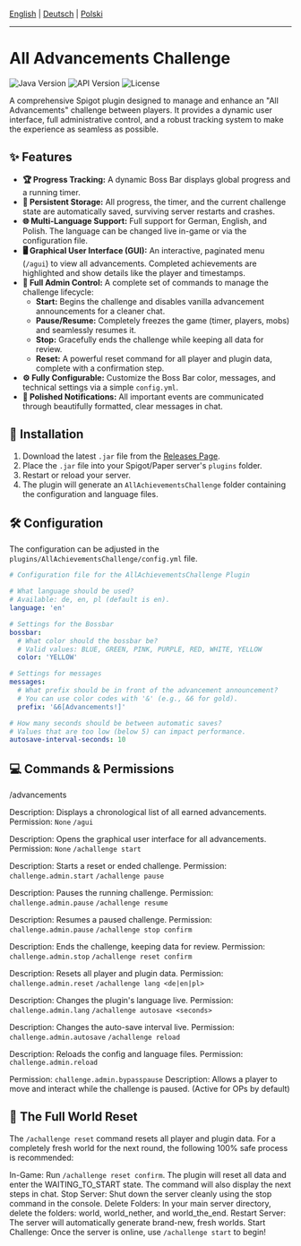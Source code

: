[English](./README.md) | [Deutsch](./README_de.md) | [Polski](./README_pl.md)
***

# All Advancements Challenge

![Java Version](https://img.shields.io/badge/Java-17+-blue.svg) ![API Version](https://img.shields.io/badge/API-Spigot%201.21-orange.svg) ![License](https://img.shields.io/badge/License-MIT-green.svg)

A comprehensive Spigot plugin designed to manage and enhance an "All Advancements" challenge between players. It provides a dynamic user interface, full administrative control, and a robust tracking system to make the experience as seamless as possible.

## ✨ Features

* **🏆 Progress Tracking:** A dynamic Boss Bar displays global progress and a running timer.
* **💾 Persistent Storage:** All progress, the timer, and the current challenge state are automatically saved, surviving server restarts and crashes.
* **🌐 Multi-Language Support:** Full support for German, English, and Polish. The language can be changed live in-game or via the configuration file.
* **🖥️ Graphical User Interface (GUI):** An interactive, paginated menu (`/agui`) to view all advancements. Completed achievements are highlighted and show details like the player and timestamps.
* **👑 Full Admin Control:** A complete set of commands to manage the challenge lifecycle:
    * **Start:** Begins the challenge and disables vanilla advancement announcements for a cleaner chat.
    * **Pause/Resume:** Completely freezes the game (timer, players, mobs) and seamlessly resumes it.
    * **Stop:** Gracefully ends the challenge while keeping all data for review.
    * **Reset:** A powerful reset command for all player and plugin data, complete with a confirmation step.
* **⚙️ Fully Configurable:** Customize the Boss Bar color, messages, and technical settings via a simple `config.yml`.
* **🎨 Polished Notifications:** All important events are communicated through beautifully formatted, clear messages in chat.

## 🚀 Installation

1.  Download the latest `.jar` file from the [Releases Page](https://github.com/jayyy-idk/AllAdvancementsChallenge/releases/tag/v.0.1.9).
2.  Place the `.jar` file into your Spigot/Paper server's `plugins` folder.
3.  Restart or reload your server.
4.  The plugin will generate an `AllAchievementsChallenge` folder containing the configuration and language files.

## 🛠️ Configuration

The configuration can be adjusted in the `plugins/AllAchievementsChallenge/config.yml` file.

```yml
# Configuration file for the AllAchievementsChallenge Plugin

# What language should be used?
# Available: de, en, pl (default is en).
language: 'en'

# Settings for the Bossbar
bossbar:
  # What color should the bossbar be?
  # Valid values: BLUE, GREEN, PINK, PURPLE, RED, WHITE, YELLOW
  color: 'YELLOW'

# Settings for messages
messages:
  # What prefix should be in front of the advancement announcement?
  # You can use color codes with '&' (e.g., &6 for gold).
  prefix: '&6[Advancements!]'

# How many seconds should be between automatic saves?
# Values that are too low (below 5) can impact performance.
autosave-interval-seconds: 10
```

## 💻 Commands & Permissions
/advancements

Description: Displays a chronological list of all earned advancements.
Permission: `None`
`/agui`

Description: Opens the graphical user interface for all advancements.
Permission: `None`
`/achallenge start`

Description: Starts a reset or ended challenge.
Permission: `challenge.admin.start`
`/achallenge pause`

Description: Pauses the running challenge.
Permission: `challenge.admin.pause`
`/achallenge resume`

Description: Resumes a paused challenge.
Permission: `challenge.admin.pause`
`/achallenge stop confirm`

Description: Ends the challenge, keeping data for review.
Permission: `challenge.admin.stop`
`/achallenge reset confirm`

Description: Resets all player and plugin data.
Permission: `challenge.admin.reset`
`/achallenge lang <de|en|pl>`

Description: Changes the plugin's language live.
Permission: `challenge.admin.lang`
`/achallenge autosave <seconds>`

Description: Changes the auto-save interval live.
Permission: `challenge.admin.autosave`
`/achallenge reload`

Description: Reloads the config and language files.
Permission: `challenge.admin.reload`

Permission: `challenge.admin.bypasspause`
Description: Allows a player to move and interact while the challenge is paused. (Active for OPs by default)

## 🔄 The Full World Reset
The `/achallenge reset` command resets all player and plugin data. For a completely fresh world for the next round, the following 100% safe process is recommended:

In-Game: Run `/achallenge reset confirm`. The plugin will reset all data and enter the WAITING_TO_START state. The command will also display the next steps in chat.
Stop Server: Shut down the server cleanly using the stop command in the console.
Delete Folders: In your main server directory, delete the folders: world, world_nether, and world_the_end.
Restart Server: The server will automatically generate brand-new, fresh worlds.
Start Challenge: Once the server is online, use `/achallenge start` to begin!
